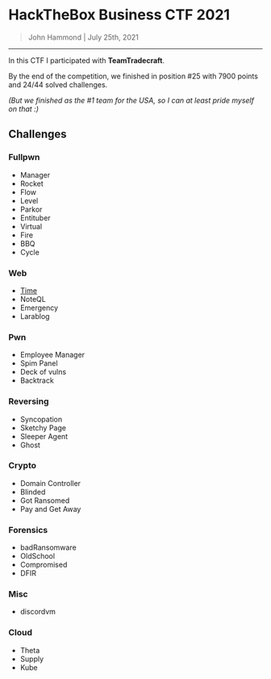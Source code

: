 # HackTheBox Business CTF 2021

> John Hammond | July 25th, 2021

-------------------


In this CTF I participated with **TeamTradecraft**.

By the end of the competition, we finished in position #25 with 7900 points and 24/44 solved challenges.

*(But we finished as the #1 team for the USA, so I can at least pride myself on that :)* 

## Challenges

### Fullpwn

* Manager
* Rocket
* Flow
* Level
* Parkor
* Entituber
* Virtual
* Fire
* BBQ
* Cycle

### Web

* [Time](time_COMPLETE/)
* NoteQL
* Emergency
* Larablog

### Pwn

* Employee Manager
* Spim Panel
* Deck of vulns
* Backtrack

### Reversing

* Syncopation
* Sketchy Page
* Sleeper Agent
* Ghost

### Crypto

* Domain Controller
* Blinded
* Got Ransomed
* Pay and Get Away

### Forensics
* badRansomware
* OldSchool
* Compromised
* DFIR

### Misc

* discordvm

### Cloud

* Theta
* Supply
* Kube

